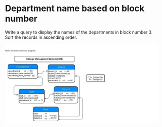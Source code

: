 # Department name based on block number

Write a query to display the names of the departments in block number 3. Sort the records in ascending order.

![database diagram](database.jpg)